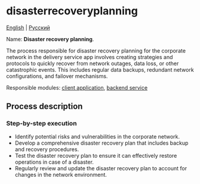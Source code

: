 # disasterrecoveryplanning

[English](disasterrecoveryplanning.md) | [Русский](disasterrecoveryplanning.ru.md)

Name: **Disaster recovery planning**.

The process responsible for disaster recovery planning for the corporate network in the delivery service app involves creating strategies and protocols to quickly recover from network outages, data loss, or other catastrophic events. This includes regular data backups, redundant network configurations, and failover mechanisms.

Responsible modules: [client application](../../frontend/adminclient.md), [backend service](../../backend/adminbackend.md)

## Process description

### Step-by-step execution

- Identify potential risks and vulnerabilities in the corporate network.
- Develop a comprehensive disaster recovery plan that includes backup and recovery procedures.
- Test the disaster recovery plan to ensure it can effectively restore operations in case of a disaster.
- Regularly review and update the disaster recovery plan to account for changes in the network environment.
